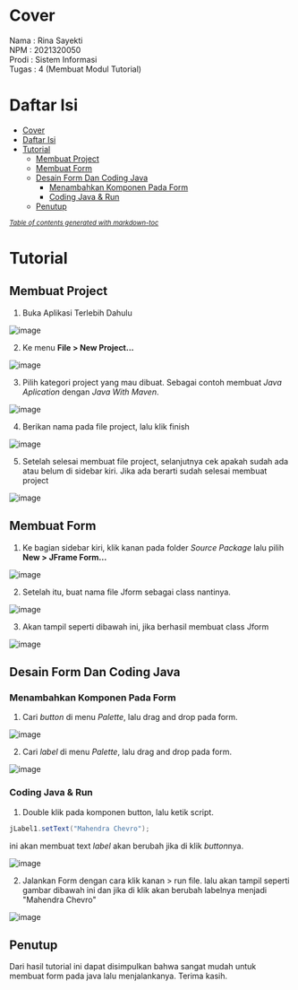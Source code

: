 # Cover
Nama : Rina Sayekti <br>
NPM : 2021320050 <br> 
Prodi : Sistem Informasi <br>
Tugas : 4 (Membuat Modul Tutorial)

# Daftar Isi
- [Cover](#cover)
- [Daftar Isi](#daftar-isi)
- [Tutorial](#tutorial)
  * [Membuat Project](#membuat-project)
  * [Membuat Form](#membuat-form)
  * [Desain Form Dan Coding Java](#desain-form-dan-coding-java)
    + [Menambahkan Komponen Pada Form](#menambahkan-komponen-pada-form)
    + [Coding Java & Run](#coding-java---run)
  * [Penutup](#penutup)

<small><i><a href='http://ecotrust-canada.github.io/markdown-toc/'>Table of contents generated with markdown-toc</a></i></small>

# Tutorial
## Membuat Project
1. Buka Aplikasi Terlebih Dahulu

![image](https://user-images.githubusercontent.com/67460437/159464516-681e819f-6905-4fea-9236-590fd594c194.png)

2. Ke menu **File > New Project...**

![image](https://user-images.githubusercontent.com/67460437/159464712-b1193376-9eb2-4137-86b8-456f14c15c86.png)

3. Pilih kategori project yang mau dibuat. Sebagai contoh membuat *Java Aplication* dengan *Java With Maven*.

![image](https://user-images.githubusercontent.com/67460437/159465177-f3439f6d-6740-4e5b-abb7-98d72e99e953.png)

4. Berikan nama pada file project, lalu klik finish

![image](https://user-images.githubusercontent.com/67460437/159465344-fe34d364-8caf-42ea-8a0a-f379a2a42777.png)

5. Setelah selesai membuat file project, selanjutnya cek apakah sudah ada atau belum di sidebar kiri. Jika ada berarti sudah selesai membuat project

![image](https://user-images.githubusercontent.com/67460437/159465628-bbd16207-066b-44bb-906a-f907482d8ff8.png)

## Membuat Form
1. Ke bagian sidebar kiri, klik kanan pada folder *Source Package* lalu pilih **New > JFrame Form...**
 
![image](https://user-images.githubusercontent.com/67460437/159467741-d547b8e6-e1ba-42a8-b50c-9a907193c604.png)

2. Setelah itu, buat nama file Jform sebagai class nantinya.

![image](https://user-images.githubusercontent.com/67460437/159468077-debfe6a9-840c-4f7a-a857-671ae0a78545.png)

3. Akan tampil seperti dibawah ini, jika berhasil membuat class Jform

![image](https://user-images.githubusercontent.com/67460437/159468205-619ea924-23b9-4887-aba7-f719d72ce470.png)

## Desain Form Dan Coding Java
### Menambahkan Komponen Pada Form
1. Cari *button* di menu *Palette*, lalu drag and drop pada form.

![image](https://user-images.githubusercontent.com/67460437/159469455-0621e5e2-3374-49e5-8521-4578bc73c3d7.png)

2. Cari *label* di menu *Palette*, lalu drag and drop pada form.

![image](https://user-images.githubusercontent.com/67460437/159470444-63368e9b-3f75-4ef0-bcca-647ce78b6e0a.png)

### Coding Java & Run
1. Double klik pada komponen button, lalu ketik script.
```java
jLabel1.setText("Mahendra Chevro");
```
ini akan membuat text *label* akan berubah jika di klik *button*nya.

![image](https://user-images.githubusercontent.com/67460437/159471693-02b7ca5b-9f9c-4f15-80eb-06c2d57abd8c.png)

2. Jalankan Form dengan cara klik kanan > run file. lalu akan tampil seperti gambar dibawah ini dan jika di klik akan berubah labelnya menjadi "Mahendra Chevro"

![image](https://user-images.githubusercontent.com/67460437/159471946-26f73b49-6d3f-4783-ab3e-aa6e6f9e6d4d.png)

## Penutup
Dari hasil tutorial ini dapat disimpulkan bahwa sangat mudah untuk membuat form pada java lalu menjalankanya. Terima kasih.
